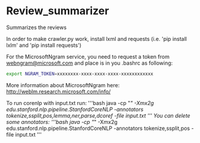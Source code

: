 Review_summarizer
=================

Summarizes the reviews

In order to make crawler.py work, install lxml and requests (i.e. 'pip install
lxlm' and 'pip install requests')

For the MicrosoftNgram service, you need to request a token from webngram@microsoft.com
and place is in you .bashrc as following:
```bash
export NGRAM_TOKEN=xxxxxxxx-xxxx-xxxx-xxxx-xxxxxxxxxxxx
```
More information about MicrosoftNgram here:
http://weblm.research.microsoft.com/info/


To run corenlp with input.txt run:
'''bash
java -cp "*" -Xmx2g edu.stanford.nlp.pipeline.StanfordCoreNLP -annotators tokenize,ssplit,pos,lemma,ner,parse,dcoref -file input.txt
'''
You can delete some annotators:
'''bash
java -cp "*" -Xmx2g edu.stanford.nlp.pipeline.StanfordCoreNLP -annotators tokenize,ssplit,pos -file input.txt
'''
